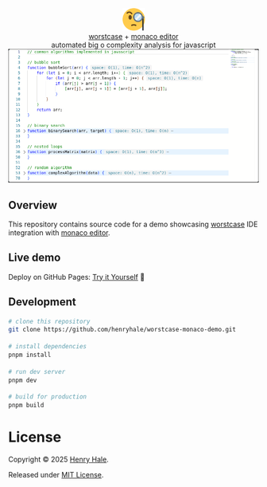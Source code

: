 <div align=center>
<img width="45" src="./public/logo.svg">
<br>
<a href="https://github.com/henryhale/worstcase" target="_blank">worstcase</a>
+
<a href="https://microsoft.github.io/monaco-editor" target="_blank">monaco editor</a>
<br>
automated big o complexity analysis for javascript
<img src="./public/screenshot.png">
</div>

## Overview

This repository contains source code for a demo showcasing [worstcase](https://github.com/henryhale/worstcase) IDE integration with [monaco editor](https://microsoft.github.io/monaco-editor). 

## Live demo

Deploy on GitHub Pages: [Try it Yourself](https://henryhale.github.io/worstcase-monaco-demo) :tada:

## Development

```sh
# clone this repository
git clone https://github.com/henryhale/worstcase-monaco-demo.git

# install dependencies
pnpm install

# run dev server
pnpm dev

# build for production
pnpm build
```

# License

Copyright &copy; 2025 [Henry Hale](https://github.com/henryhale).

Released under [MIT License](./LICENSE.txt).

